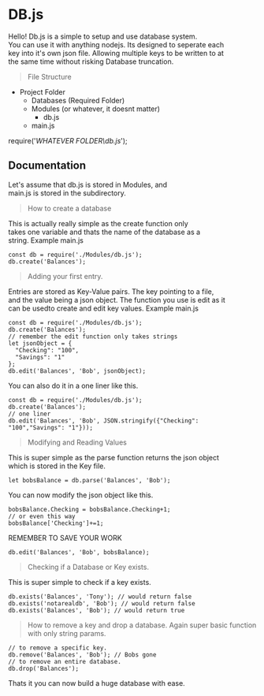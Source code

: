 # DB.js

  Hello! Db.js is a simple to setup and use database system.<br>
You can use it with anything nodejs. Its designed to seperate each<br>
key into it's own json file. Allowing multiple keys to be written to at<br>
the same time without risking Database truncation.

>File Structure

* Project Folder
  - Databases (Required Folder)
  - Modules (or whatever, it doesnt matter)
    - db.js
  - main.js
  
require('*WHATEVER FOLDER\db.js*');
  
## Documentation

  Let's assume that db.js is stored in Modules, and <br>
main.js is stored in the subdirectory.

>How to create a database

This is actually really simple as the create function only<br>
takes one variable and thats the name of the database as a <br>
string.
Example
main.js
```
const db = require('./Modules/db.js');
db.create('Balances');
```
>Adding your first entry.

Entries are stored as Key-Value pairs. The key pointing to a file,<br>
and the value being a json object. The function you use is edit as it<br>
can be usedto create and edit key values.
Example
main.js
```
const db = require('./Modules/db.js');
db.create('Balances');
// remember the edit function only takes strings
let jsonObject = {
  "Checking": "100",
  "Savings": "1"
};
db.edit('Balances', 'Bob', jsonObject);
```
You can also do it in a one liner like this.
```
const db = require('./Modules/db.js');
db.create('Balances');
// one liner
db.edit('Balances', 'Bob', JSON.stringify({"Checking": "100","Savings": "1"}));
```
>Modifying and Reading Values

This is super simple as the parse function returns the json object<br>
which is stored in the Key file.
```
let bobsBalance = db.parse('Balances', 'Bob');
```
You can now modify the json object like this.
```
bobsBalance.Checking = bobsBalance.Checking+1;
// or even this way
bobsBalance['Checking']+=1;
```
REMEMBER TO SAVE YOUR WORK
```
db.edit('Balances', 'Bob', bobsBalance);
```
>Checking if a Database or Key exists.

This is super simple to check if a key exists.
```
db.exists('Balances', 'Tony'); // would return false
db.exists('notarealdb', 'Bob'); // would return false
db.exists('Balances', 'Bob'); // would return true
```
>How to remove a key and drop a database.
Again super basic function with only string params.
```
// to remove a specific key.
db.remove('Balances', 'Bob'); // Bobs gone
// to remove an entire database.
db.drop('Balances');
```
Thats it you can now build a huge database with ease.
